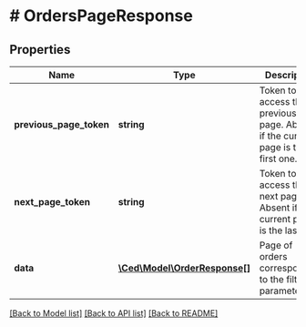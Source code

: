 # # OrdersPageResponse

## Properties

Name | Type | Description | Notes
------------ | ------------- | ------------- | -------------
**previous_page_token** | **string** | Token to access the previous page. Absent if the current page is the first one. | [optional]
**next_page_token** | **string** | Token to access the next page. Absent if the current page is the last one. | [optional]
**data** | [**\Ced\Model\OrderResponse[]**](OrderResponse.md) | Page of orders corresponding to the filter parameters | [optional]

[[Back to Model list]](../../README.md#models) [[Back to API list]](../../README.md#endpoints) [[Back to README]](../../README.md)
